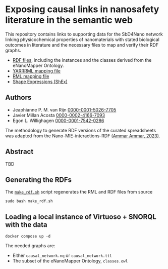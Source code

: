 # Exposing causal links in nanosafety literature in the semantic web

This repository contains links to supporting data for the SbD4Nano network linking physicochemical properties of nanomaterials with stated biological outcomes in literature and the necessary files to map and verify their RDF graphs.

- [RDF files](data/RDF/), including the instances and the classes derived from the eNanoMapper Ontology.
- [YARRRML mapping file](/mappings/causal_network.yarrrml.yml)
- [RML mapping file](mappings/causal_network.rml)
- [Shape Expressions (ShEx)](/shapes)



## Authors

- Jeaphianne P. M. van Rijn [0000-0001-5026-7705](https://orcid.org/0000-0001-5026-7705)
- Javier Millan Acosta [0000-0002-4166-7093](https://orcid.org/0000-0002-4166-7093)
- Egon L. Willighagen [0000-0001-7542-0286](https://orcid.org/0000-0001-7542-0286)

The methodology to generate RDF versions of the curated spreadsheets was adapted from the Nano-MIE-interactions-RDF [(Ammar Ammar, 2023)](https://doi.org/10.5281/zenodo.8075705).


## Abstract
TBD 

## Generating the RDFs

The [`make_rdf.sh`](/make_rdf.sh) script regenerates the RML and RDF files from source
```
sudo bash make_rdf.sh
```

## Loading a local instance of Virtuoso + SNORQL with the data
```
docker compose up -d
```
The needed graphs are:
- Either `causal_network.nq` or `causal_network.ttl`
- The subset of the eNanoMapper Ontology, `classes.owl`
